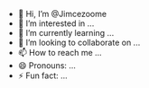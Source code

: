 - 👋 Hi, I’m @Jimcezoome
- 👀 I’m interested in ...
- 🌱 I’m currently learning ...
- 💞️ I’m looking to collaborate on ...
- 📫 How to reach me ...
- 😄 Pronouns: ...
- ⚡ Fun fact: ...

<!---
Jimcezoome/Jimcezoome is a ✨ special ✨ repository because its `README.md` (this file) appears on your GitHub profile.
You can click the Preview link to take a look at your changes.
--->
